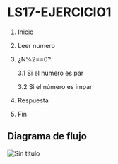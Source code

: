 # LS17-EJERCICIO1

  1. Inicio
  2. Leer numero
  3. ¿N%2==0?
  
  	   3.1 Si el número es par

  	   3.2 Si el número es impar
  	   
  4. Respuesta
  5. Fin 

## Diagrama de flujo

![Sin titulo](http://i67.tinypic.com/2z9h15w.jpg)
